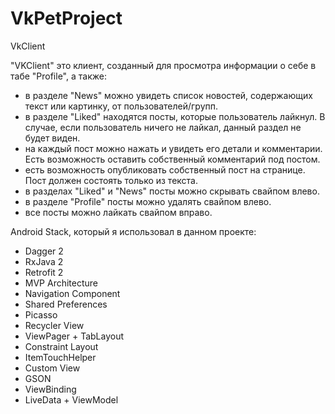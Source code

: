 # VkPetProject

VkClient

"VKClient" это клиент, созданный для просмотра информации о себе в табе "Profile", а также:

- в разделе "News" можно увидеть список новостей, содержающих текст или картинку, от пользователей/групп.
- в разделе "Liked" находятся посты, которые пользователь лайкнул. В случае, если пользователь ничего не лайкал, данный раздел не будет виден.
- на каждый пост можно нажать и увидеть его детали и комментарии. Есть возможность оставить собственный комментарий под постом.
- есть возможность опубликовать собственный пост на странице. Пост должен состоять только из текста.
- в разделах "Liked" и "News" посты можно скрывать свайпом влево.
- в разделе "Profile" посты можно удалять свайпом влево.
- все посты можно лайкать свайпом вправо.

Android Stack, который я использовал в данном проекте:

- Dagger 2
- RxJava 2
- Retrofit 2
- MVP Architecture 
- Navigation Component
- Shared Preferences
- Picasso 
- Recycler View
- ViewPager + TabLayout
- Constraint Layout
- ItemTouchHelper
- Custom View
- GSON
- ViewBinding
- LiveData + ViewModel
